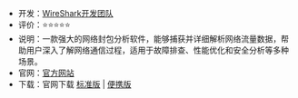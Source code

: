 - 开发：[WireShark开发团队](https://www.wireshark.org/about.html#authors)
- 评价：⭐⭐⭐⭐⭐
- 说明：一款强大的网络封包分析软件，能够捕获并详细解析网络流量数据，帮助用户深入了解网络通信过程，适用于故障排查、性能优化和安全分析等多种场景。
- 官网：[官方网站](https://www.wireshark.org/)
- 下载：官网下载 [标准版](https://2.na.dl.wireshark.org/win64/Wireshark-4.2.4-x64.exe) | [便携版](https://2.na.dl.wireshark.org/win64/WiresharkPortable64_4.2.4.paf.exe)